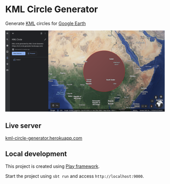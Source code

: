 KML Circle Generator
=================================

Generate [KML](https://developers.google.com/kml) circles for [Google Earth](https://earth.google.com/web/)

![KML circle in Google Earth](./kml-circle.png)

## Live server

[kml-circle-generator.herokuapp.com](https://kml-circle-generator.herokuapp.com/)

## Local development

This project is created using [Play framework](https://www.playframework.com/).

Start the project using `sbt run` and access `http://localhost:9000`.